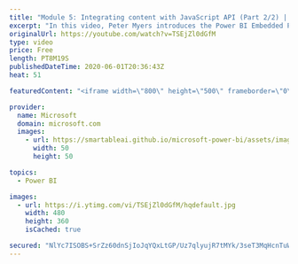 ```yaml
---
title: "Module 5: Integrating content with JavaScript API (Part 2/2) | Power BI Developer in a Day"
excerpt: "In this video, Peter Myers introduces the Power BI Embedded Playground, and demonstrates how to add client-side filtering and a context menu. This is video 15 of 20.    The Power BI Developer in a Day online course empowers you as an app developer with the technical knowledge required to embed Power"
originalUrl: https://youtube.com/watch?v=TSEjZl0dGfM
type: video
price: Free
length: PT8M19S
publishedDateTime: 2020-06-01T20:36:43Z
heat: 51

featuredContent: "<iframe width=\"800\" height=\"500\" frameborder=\"0\" src=\"https://www.youtube.com/embed/TSEjZl0dGfM\" allow=\"accelerometer; autoplay; encrypted-media; gyroscope; picture-in-picture\" allowfullscreen></iframe>"

provider:
  name: Microsoft
  domain: microsoft.com
  images:
    - url: https://smartableai.github.io/microsoft-power-bi/assets/images/organizations/microsoft.com-50x50.jpg
      width: 50
      height: 50

topics:
  - Power BI

images:
  - url: https://i.ytimg.com/vi/TSEjZl0dGfM/hqdefault.jpg
    width: 480
    height: 360
    isCached: true

secured: "NlYc7ISOBS+SrZz60dnSjIoJqYQxLtGP/Uz7qlyujR7tMYk/3seT3MqHcnTuWyFV6rrbcisd+P5ERmDSts/Kf2ovzaHlaqyMKBpPw90ySUTZNCjwHjHEzEuUepiprLiu8zxtNmMXRSO76lkpop9Y6jPD8zdCWCqQcav0hp9PdzV29Sp8jg3v2WbMWpiMb9EjjTshR1E90cysKNqEORLinoxPRGt6A8vQAME2efEWFq1yrHaxNthEIi4vOxf2L9ko0e8eQamO7FDQ9ZGHJHiJ5UTwatxgWp4rr/mFtQu8Z+8ZKw6S2P7JR2F3km7FOcyJH28FHvPAAMWBVGSD4VWwCPDY9cD7qnE0dzvCHGGz+vd8+dROxChDxJIZkF3U2M4h8xl94gVgDVqX751l2BeYylLpv/WVThijUeImyGR17i4=;/xUO7qWMhgw421Rnw6zjVw=="
---
```


